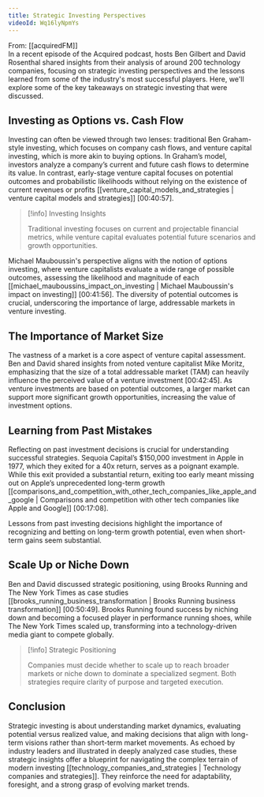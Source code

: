 ```yaml
---
title: Strategic Investing Perspectives
videoId: Wq16lyNpmYs
---
```


From: [[acquiredFM]] <br/> 
In a recent episode of the Acquired podcast, hosts Ben Gilbert and David Rosenthal shared insights from their analysis of around 200 technology companies, focusing on strategic investing perspectives and the lessons learned from some of the industry's most successful players. Here, we'll explore some of the key takeaways on strategic investing that were discussed.

## Investing as Options vs. Cash Flow

Investing can often be viewed through two lenses: traditional Ben Graham-style investing, which focuses on company cash flows, and venture capital investing, which is more akin to buying options. In Graham’s model, investors analyze a company’s current and future cash flows to determine its value. In contrast, early-stage venture capital focuses on potential outcomes and probabilistic likelihoods without relying on the existence of current revenues or profits [[venture_capital_models_and_strategies | venture capital models and strategies]] <a class="yt-timestamp" data-t="00:40:57">[00:40:57]</a>.

> [!info] Investing Insights
> 
> Traditional investing focuses on current and projectable financial metrics, while venture capital evaluates potential future scenarios and growth opportunities.

Michael Mauboussin's perspective aligns with the notion of options investing, where venture capitalists evaluate a wide range of possible outcomes, assessing the likelihood and magnitude of each [[michael_mauboussins_impact_on_investing | Michael Mauboussin's impact on investing]] <a class="yt-timestamp" data-t="00:41:56">[00:41:56]</a>. The diversity of potential outcomes is crucial, underscoring the importance of large, addressable markets in venture investing.

## The Importance of Market Size

The vastness of a market is a core aspect of venture capital assessment. Ben and David shared insights from noted venture capitalist Mike Moritz, emphasizing that the size of a total addressable market (TAM) can heavily influence the perceived value of a venture investment <a class="yt-timestamp" data-t="00:42:45">[00:42:45]</a>. As venture investments are based on potential outcomes, a larger market can support more significant growth opportunities, increasing the value of investment options.

## Learning from Past Mistakes

Reflecting on past investment decisions is crucial for understanding successful strategies. Sequoia Capital’s $150,000 investment in Apple in 1977, which they exited for a 40x return, serves as a poignant example. While this exit provided a substantial return, exiting too early meant missing out on Apple’s unprecedented long-term growth [[comparisons_and_competition_with_other_tech_companies_like_apple_and_google | Comparisons and competition with other tech companies like Apple and Google]] <a class="yt-timestamp" data-t="00:17:08">[00:17:08]</a>.

Lessons from past investing decisions highlight the importance of recognizing and betting on long-term growth potential, even when short-term gains seem substantial.

## Scale Up or Niche Down

Ben and David discussed strategic positioning, using Brooks Running and The New York Times as case studies [[brooks_running_business_transformation | Brooks Running business transformation]] <a class="yt-timestamp" data-t="00:50:49">[00:50:49]</a>. Brooks Running found success by niching down and becoming a focused player in performance running shoes, while The New York Times scaled up, transforming into a technology-driven media giant to compete globally.

> [!info] Strategic Positioning
> 
> Companies must decide whether to scale up to reach broader markets or niche down to dominate a specialized segment. Both strategies require clarity of purpose and targeted execution.

## Conclusion

Strategic investing is about understanding market dynamics, evaluating potential versus realized value, and making decisions that align with long-term visions rather than short-term market movements. As echoed by industry leaders and illustrated in deeply analyzed case studies, these strategic insights offer a blueprint for navigating the complex terrain of modern investing [[technology_companies_and_strategies | Technology companies and strategies]]. They reinforce the need for adaptability, foresight, and a strong grasp of evolving market trends.